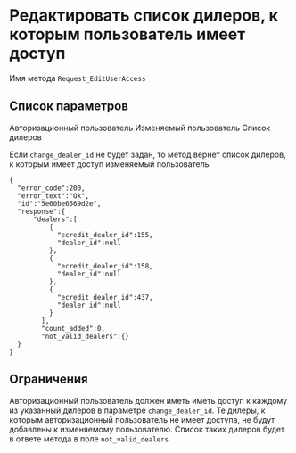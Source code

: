 # Редактировать список дилеров, к которым пользователь имеет доступ

Имя метода `Request_EditUserAccess`

## Список параметров
Авторизационный пользователь
Изменяемый пользователь
Список дилеров

Если `change_dealer_id` не будет задан, то метод вернет список дилеров, к которым имеет доступ изменяемый пользователь
```
{
  "error_code":200,
  "error_text":"Ok",
  "id":"5e60be6569d2e",
  "response":{
      "dealers":[
          {
            "ecredit_dealer_id":155,
            "dealer_id":null
          },
          {
            "ecredit_dealer_id":158,
            "dealer_id":null
          },
          {
            "ecredit_dealer_id":437,
            "dealer_id":null
          }
        ],
        "count_added":0,
        "not_valid_dealers":{}
  }
}
```

## Ограничения
Авторизационный пользователь должен иметь иметь доступ к каждому из указанный дилеров в параметре `change_dealer_id`. Те дилеры, к которым авторизационный пользователь не имеет доступа, не будут добавлены к изменяемому пользователю. Список таких дилеров будет в ответе метода в поле `not_valid_dealers`

